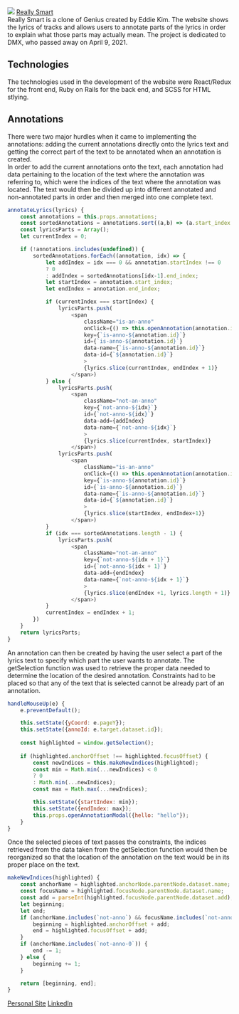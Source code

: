 <img src="https://github.com/thedaebu/reallysmart/blob/main/screenshots/reallysmart.png" >
<a href=https://really-smart.herokuapp.com/#/">Really Smart</a>
<br>
Really Smart is a clone of Genius created by Eddie Kim. The website shows the lyrics of tracks and allows users to annotate parts of the lyrics in order to explain what those parts may actually mean. The project is dedicated to DMX, who passed away on April 9, 2021.

<img src="https://raw.githubusercontent.com/thedaebu/reallysmart/main/app/assets/gifs/reallysmart.gif" alt="" />

## Technologies
The technologies used in the development of the website were React/Redux for the front end, Ruby on Rails for the back end, and SCSS for HTML stlying.

## Annotations
There were two major hurdles when it came to implementing the annotations: adding the current annotations directly onto the lyrics text and getting the correct part of the text to be annotated when an annotation is created.
<br>
In order to add the current annotations onto the text, each annotation had data pertaining to the location of the text where the annotation was referring to, which were the indices of the text where the annotation was located. The text would then be divided up into different annotated and non-annotated parts in order and then merged into one complete text.

```js
annotateLyrics(lyrics) {
    const annotations = this.props.annotations;        
    const sortedAnnotations = annotations.sort((a,b) => (a.start_index > b.start_index ? 1 : -1));
    const lyricsParts = Array();
    let currentIndex = 0;

    if (!annotations.includes(undefined)) {            
        sortedAnnotations.forEach((annotation, idx) => {
            let addIndex = idx === 0 && annotation.startIndex !== 0
            ? 0
            : addIndex = sortedAnnotations[idx-1].end_index;
            let startIndex = annotation.start_index;
            let endIndex = annotation.end_index;

            if (currentIndex === startIndex) {                
                lyricsParts.push(
                    <span 
                        className="is-an-anno" 
                        onClick={() => this.openAnnotation(annotation.id)}                             
                        key={`is-anno-${annotation.id}`}       
                        id={`is-anno-${annotation.id}`}
                        data-name={`is-anno-${annotation.id}`}
                        data-id={`${annotation.id}`}     
                        >
                        {lyrics.slice(currentIndex, endIndex + 1)}
                    </span>)     
            } else {
                lyricsParts.push(
                    <span 
                        className="not-an-anno"                              
                        key={`not-anno-${idx}`}                            
                        id={`not-anno-${idx}`}
                        data-add={addIndex}
                        data-name={`not-anno-${idx}`}
                        >
                        {lyrics.slice(currentIndex, startIndex)}
                    </span>)
                lyricsParts.push(
                    <span 
                        className="is-an-anno" 
                        onClick={() => this.openAnnotation(annotation.id)}                              
                        key={`is-anno-${annotation.id}`} 
                        id={`is-anno-${annotation.id}`}
                        data-name={`is-anno-${annotation.id}`} 
                        data-id={`${annotation.id}`}
                        >
                        {lyrics.slice(startIndex, endIndex+1)}
                    </span>)
            }
            if (idx === sortedAnnotations.length - 1) {
                lyricsParts.push(
                    <span 
                        className="not-an-anno"                             
                        key={`not-anno-${idx + 1}`}                            
                        id={`not-anno-${idx + 1}`}                            
                        data-add={endIndex}
                        data-name={`not-anno-${idx + 1}`}
                        >
                        {lyrics.slice(endIndex +1, lyrics.length + 1)}
                    </span>)
            }              
            currentIndex = endIndex + 1;
        })
    }
    return lyricsParts;
}
```

An annotation can then be created by having the user select a part of the lyrics text to specify which part the user wants to annotate. The getSelection function was used to retrieve the proper data needed to determine the location of the desired annotation. Constraints had to be placed so that any of the text that is selected cannot be already part of an annotation. 

```js
handleMouseUp(e) {
    e.preventDefault();

    this.setState({yCoord: e.pageY}); 
    this.setState({annoId: e.target.dataset.id});
    
    const highlighted = window.getSelection();
    
    if (highlighted.anchorOffset !== highlighted.focusOffset) {
        const newIndices = this.makeNewIndices(highlighted);
        const min = Math.min(...newIndices) < 0
        ? 0
        : Math.min(...newIndices);
        const max = Math.max(...newIndices);

        this.setState({startIndex: min});
        this.setState({endIndex: max});  
        this.props.openAnnotationModal({hello: "hello"});
    }
}
```

Once the selected pieces of text passes the constraints, the indices retrieved from the data taken from the getSelection function would then be reorganized so that the location of the annotation on the text would be in its proper place on the text.

```js
makeNewIndices(highlighted) {
    const anchorName = highlighted.anchorNode.parentNode.dataset.name;
    const focusName = highlighted.focusNode.parentNode.dataset.name;
    const add = parseInt(highlighted.focusNode.parentNode.dataset.add);
    let beginning;
    let end;
    if (anchorName.includes(`not-anno`) && focusName.includes(`not-anno`) && anchorName === focusName) {
        beginning = highlighted.anchorOffset + add;
        end = highlighted.focusOffset + add;
    } 
    if (anchorName.includes(`not-anno-0`)) {
        end -= 1;
    } else {
        beginning += 1;
    }

    return [beginning, end];
}
```
<a href="https://eddie-kim.com/" >Personal Site</a>
<a href="https://www.linkedin.com/in/edkim163/" >LinkedIn</a>